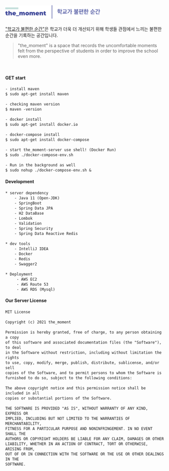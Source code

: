 ## <img src="meterial/imgSource/the_moment_README_logo.png"  width="300px">

["학교가 불편한 순간"](https://github.com/theMomentTeam/the_moment-Service)은 학교가 더욱 더 개선되기 위해 학생들 관점에서 느끼는 불편한 순간을 기록하는 공간입니다.  
> "the_moment" is a space that records the uncomfortable moments felt from the perspective of students in order to improve the school even more.

<br>

#### GET start
```shell
- install maven 
$ sudo apt-get install maven

- checking maven version
$ maven -version

- docker install
$ sudo apt-get install docker.io

- docker-compose install
$ sudo apt-get install docker-compose

- start the_moment-server use shell! (Docker Run)
$ sudo ./docker-compose-env.sh

- Run in the background as well
$ sudo nohup ./docker-compose-env.sh &
```

#### Development
```
* server dependency
    - Java 11 (Open-JDK)
    - SpringBoot
    - Spring Data JPA
    - H2 DataBase
    - Lombok
    - Validation
    - Spring Security
    - Spring Data Reactive Redis

* dev tools
    - IntelliJ IDEA
    - Docker
    - Redis
    - Swagger2

* Deployment
     - AWS EC2
     - AWS Route 53
     - AWS RDS (Mysql)
```

#### Our Server License
```
MIT License

Copyright (c) 2021 the_moment

Permission is hereby granted, free of charge, to any person obtaining a copy
of this software and associated documentation files (the "Software"), to deal
in the Software without restriction, including without limitation the rights
to use, copy, modify, merge, publish, distribute, sublicense, and/or sell
copies of the Software, and to permit persons to whom the Software is
furnished to do so, subject to the following conditions:

The above copyright notice and this permission notice shall be included in all
copies or substantial portions of the Software.

THE SOFTWARE IS PROVIDED "AS IS", WITHOUT WARRANTY OF ANY KIND, EXPRESS OR
IMPLIED, INCLUDING BUT NOT LIMITED TO THE WARRANTIES OF MERCHANTABILITY,
FITNESS FOR A PARTICULAR PURPOSE AND NONINFRINGEMENT. IN NO EVENT SHALL THE
AUTHORS OR COPYRIGHT HOLDERS BE LIABLE FOR ANY CLAIM, DAMAGES OR OTHER
LIABILITY, WHETHER IN AN ACTION OF CONTRACT, TORT OR OTHERWISE, ARISING FROM,
OUT OF OR IN CONNECTION WITH THE SOFTWARE OR THE USE OR OTHER DEALINGS IN THE
SOFTWARE.

```
